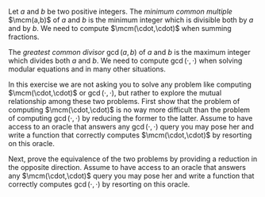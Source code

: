 Let $a$ and $b$ be two positive integers.
The *minimum common multiple* $\mcm(a,b)$ of $a$ and $b$ is the minimum integer which is divisible both by $a$ and by $b$.
We need to compute $\mcm(\cdot,\cdot)$ when summing fractions.

The *greatest common divisor* $\gcd(a,b)$ of $a$ and $b$ is the maximum integer which divides both $a$ and $b$.
We need to compute $\gcd(\cdot,\cdot)$ when solving modular equations and in many other situations.

In this exercise we are not asking you to solve any problem like computing $\mcm(\cdot,\cdot)$ or $\gcd(\cdot,\cdot)$, but rather to explore the mutual relationship among these two problems.
First show that the problem of computing $\mcm(\cdot,\cdot)$ is no way more difficult than the problem of computing $\gcd(\cdot,\cdot)$ by reducing the former to the latter. Assume to have access to an oracle that answers any $\gcd(\cdot,\cdot)$ query you may pose her and write a function that correctly computes $\mcm(\cdot,\cdot)$ by resorting on this oracle.

Next, prove the equivalence of the two problems by providing a reduction in the opposite direction. Assume to have access to an oracle that answers any $\mcm(\cdot,\cdot)$ query you may pose her and write a function that correctly computes $\gcd(\cdot,\cdot)$ by resorting on this oracle.
